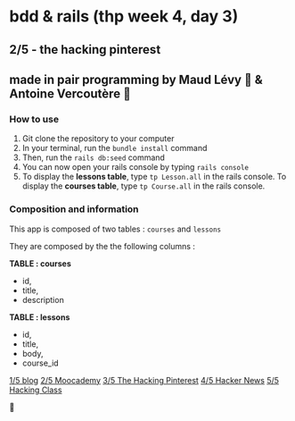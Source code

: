 # bdd & rails (thp week 4, day 3)

## 2/5 - the hacking pinterest 

## made in pair programming by Maud Lévy :fried_shrimp: & Antoine Vercoutère :poultry_leg:

### How to use

1. Git clone the repository to your computer
2. In your terminal, run the `bundle install` command
3. Then, run the `rails db:seed` command
4. You can now open your rails console by typing `rails console`
5. To display the **lessons table**, type `tp Lesson.all` in the rails console. To display the **courses table**, type `tp Course.all` in the rails console.


### Composition and information

This app is composed of two tables : `courses` and `lessons`

They are composed by the the following columns :

**TABLE : courses**
* id,
* title,
* description


**TABLE : lessons** 
* id,
* title,
* body,
* course_id

[1/5 blog](https://github.com/avnd26/0_rails_blog "#")
[2/5 Moocademy](https://github.com/mlla0/1_rails_moocademy "#")
[3/5 The Hacking Pinterest](https://github.com/mlla0/2_rails_hacking_pinterest "#")
[4/5 Hacker News](https://github.com/mlla0/3_rails_hacker_news "#")
[5/5 Hacking Class](https://github.com/mlla0/4_hacking_class "#")

:kiss: